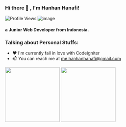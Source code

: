 ### Hi there 👋 , I'm Hanhan Hanafi!
![Profile Views](https://gpvc.arturio.dev/hanhanhanafi)
![image](https://img.shields.io/github/followers/hanhanhanafi?label=follow&style=social)
    
 #### a **Junior Web Developer** from **Indonesia**.

### Talking about Personal Stuffs:
  - ❤️ I'm currently fall in love with Codeigniter
  - 📫 You can reach me at <a href="mailto:me.hanhanhanafi@gmail.com">me.hanhanhanafi@gmail.com</a>
  
<p>
    <img src="https://github-readme-stats.vercel.app/api?username=hanhanhanafi&show_icons=true&theme=tokyonight" height=178 />
    <img src="https://github-readme-stats.vercel.app/api/top-langs/?username=hanhanhanafi&layout=compact&theme=tokyonight" height=178 />
</p>
